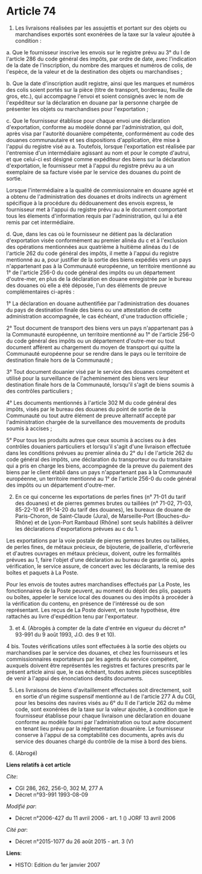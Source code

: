 # Article 74

1. Les livraisons réalisées par les assujettis et portant sur des objets ou marchandises exportés sont exonérées de la taxe
sur la valeur ajoutée à condition :

a. Que le fournisseur inscrive les envois sur le registre prévu au 3° du I de l'article 286 du code général des impôts, par
ordre de date, avec l'indication de la date de l'inscription, du nombre des marques et numéros de colis, de l'espèce, de la
valeur et de la destination des objets ou marchandises ;

b. Que la date d'inscription audit registre, ainsi que les marques et numéros des colis soient portés sur la pièce (titre de
transport, bordereau, feuille de gros, etc.), qui accompagne l'envoi et soient consignés avec le nom de l'expéditeur sur la
déclaration en douane par la personne chargée de présenter les objets ou marchandises pour l'exportation ;

c. Que le fournisseur établisse pour chaque envoi une déclaration d'exportation, conforme au modèle donné par
l'administration, qui doit, après visa par l'autorité douanière compétente, conformément au code des douanes communautaire et
ses dispositions d'application, être mise à l'appui du registre visé au a. Toutefois, lorsque l'exportation est réalisée par
l'entremise d'un intermédiaire agissant au nom et pour le compte d'autrui, et que celui-ci est désigné comme expéditeur des
biens sur la déclaration d'exportation, le fournisseur met à l'appui du registre prévu au a un exemplaire de sa facture visée
par le service des douanes du point de sortie.

Lorsque l'intermédiaire a la qualité de commissionnaire en douane agréé et a obtenu de l'administration des douanes et droits
indirects un agrément spécifique à la procédure du dédouanement des envois express, le fournisseur met à l'appui du registre
prévu au a le document comportant tous les élements d'information requis par l'administration, qui lui a été remis par cet
intermédiaire.

d. Que, dans les cas où le fournisseur ne détient pas la déclaration d'exportation visée conformément au premier alinéa du c
et à l'exclusion des opérations mentionnées aux quatrième à huitième alinéas du I de l'article 262 du code général des
impôts, il mette à l'appui du registre mentionné au a, pour justifier de la sortie des biens expédiés vers un pays
n'appartenant pas à la Communauté européenne, un territoire mentionné au 1° de l'article 256-0 du code général des impôts ou
un département d'outre-mer, en plus de la déclaration en douane enregistrée par le bureau des douanes où elle a été déposée,
l'un des éléments de preuve complémentaires ci-après :

1° La déclaration en douane authentifiée par l'administration des douanes du pays de destination finale des biens ou une
attestation de cette administration accompagnée, le cas échéant, d'une traduction officielle ;

2° Tout document de transport des biens vers un pays n'appartenant pas à la Communauté européenne, un territoire mentionné au
1° de l'article 256-0 du code général des impôts ou un département d'outre-mer ou tout document afférent au chargement du
moyen de transport qui quitte la Communauté européenne pour se rendre dans le pays ou le territoire de destination finale
hors de la Communauté ;

3° Tout document douanier visé par le service des douanes compétent et utilisé pour la surveillance de l'acheminement des
biens vers leur destination finale hors de la Communauté, lorsqu'il s'agit de biens soumis à des contrôles particuliers ;

4° Les documents mentionnés à l'article 302 M du code général des impôts, visés par le bureau des douanes du point de sortie
de la Communauté ou tout autre élément de preuve alternatif accepté par l'administration chargée de la surveillance des
mouvements de produits soumis à accises ;

5° Pour tous les produits autres que ceux soumis à accises ou à des contrôles douaniers particuliers et lorsqu'il s'agit
d'une livraison effectuée dans les conditions prévues au premier alinéa du 2° du I de l'article 262 du code général des
impôts, une déclaration du transporteur ou du transitaire qui a pris en charge les biens, accompagnée de la preuve du
paiement des biens par le client établi dans un pays n'appartenant pas à la Communauté européenne, un territoire mentionné au
1° de l'article 256-0 du code général des impôts ou un département d'outre-mer.

2. En ce qui concerne les exportations de perles fines (n° 71-01 du tarif des douanes) et de pierres gemmes brutes ou
taillées (n° 71-02, 71-03, 85-22-10 et 91-14-20 du tarif des douanes), les bureaux de douane de Paris-Choron, de Saint-Claude
(Jura), de Marseille-Port (Bouches-du-Rhône) et de Lyon-Port Rambaud (Rhône) sont seuls habilités à délivrer les déclarations
d'exportations prévues au c du 1.

Les exportations par la voie postale de pierres gemmes brutes ou taillées, de perles fines, de métaux précieux, de
bijouterie, de joaillerie, d'orfèvrerie et d'autres ouvrages en métaux précieux, doivent, outre les formalités prévues au 1,
faire l'objet d'une déclaration au bureau de garantie où, après vérification, le service assure, de concert avec les
déclarants, la remise des boîtes et paquets à La Poste.

Pour les envois de toutes autres marchandises effectués par La Poste, les fonctionnaires de la Poste peuvent, au moment du
dépôt des plis, paquets ou boîtes, appeler le service local des douanes ou des impôts à procéder à la vérification du
contenu, en présence de l'intéressé ou de son représentant. Les reçus de La Poste doivent, en toute hypothèse, être rattachés
au livre d'expédition tenu par l'exportateur.

3. et 4. (Abrogés à compter de la date d'entrée en vigueur du décret n° 93-991 du 9 août 1993, J.O. des 9 et 10).

4 bis. Toutes vérifications utiles sont effectuées à la sortie des objets ou marchandises par le service des douanes, et chez
les fournisseurs et les commissionnaires exportateurs par les agents du service compétent, auxquels doivent être représentés
les registres et factures prescrits par le présent article ainsi que, le cas échéant, toutes autres pièces susceptibles de
venir à l'appui des énonciations desdits documents.

5. Les livraisons de biens d'avitaillement effectuées soit directement, soit en sortie d'un régime suspensif mentionné au I
de l'article 277 A du CGI, pour les besoins des navires visés au 6° du II de l'article 262 du même code, sont exonérées de la
taxe sur la valeur ajoutée, à condition que le fournisseur établisse pour chaque livraison une déclaration en douane conforme
au modèle fourni par l'administration ou tout autre document en tenant lieu prévu par la réglementation douanière. Le
fournisseur conserve à l'appui de sa comptabilité ces documents, après avis du service des douanes chargé du contrôle de la
mise à bord des biens.

6. (Abrogé)

**Liens relatifs à cet article**

_Cite_:

  - CGI 286, 262, 256-0, 302 M, 277 A
  - Décret n°93-991 1993-08-09

_Modifié par_:

  - Décret n°2006-427 du 11 avril 2006 - art. 1 () JORF 13 avril 2006

_Cité par_:

  - Décret n°2015-1077 du 26 août 2015 - art. 3 (V)

**Liens**:

  - HISTO: Edition du 1er janvier 2007
